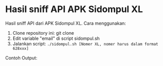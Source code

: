 # Hasil sniff API APK Sidompul XL
Hasil sniff API dari APK Sidompul XL. Cara menggunakan:
1. Clone repository ini: git clone 
2. Edit variable "email" di script sidompul.sh
3. Jalankan script: `./sidompul.sh [Nomer XL, nomer harus dalam format 628xxx]`

Contoh Output:
```

```
